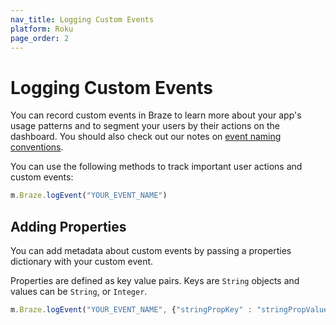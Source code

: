 ```yaml
---
nav_title: Logging Custom Events
platform: Roku
page_order: 2
---
```

# Logging Custom Events

You can record custom events in Braze to learn more about your app's usage patterns and to segment your users by their actions on the dashboard. You should also check out our notes on [event naming conventions]({{site.baseurl}}/user_guide/data_and_analytics/custom_data/event_naming_conventions/).

You can use the following methods to track important user actions and custom events:

```javascript
m.Braze.logEvent("YOUR_EVENT_NAME")
```

## Adding Properties

You can add metadata about custom events by passing a properties dictionary with your custom event.

Properties are defined as key value pairs.  Keys are `String` objects and values can be `String`, or `Integer`.

```javascript
m.Braze.logEvent("YOUR_EVENT_NAME", {"stringPropKey" : "stringPropValue", "intPropKey" : Integer intPropValue})
```

[0]: {{site.baseurl}}/developer_guide/platform_wide/analytics_overview/#user-data-collection
